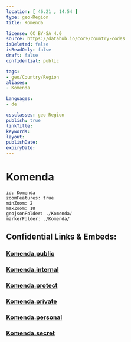 ```yaml
---
location: [ 46.21 , 14.54 ] 
type: geo-Region
title: Komenda

license: CC BY-SA 4.0
source: https://datahub.io/core/country-codes
isDeleted: false
isReadOnly: false
draft: false
confidential: public

tags:
- geo/Country/Region
aliases:
- Komenda

Languages:
- de

cssclasses: geo-Region
publish: true
linkTitle: 
keywords: 
layout: 
publishDate: 
expiryDate: 
---
```


# Komenda

```leaflet
id: Komenda
zoomFeatures: true 
minZoom: 2 
maxZoom: 18
geojsonFolder: ./Komenda/
markerFolder: ./Komenda/
```


## Confidential Links & Embeds: 

### [Komenda.public](/_public/\Earth\Continent\Europe\Europe~Central\Slovenia\Regions~Slovenia\Osrednje_slovenska\counties~OsrednjeslovenskaKomenda.public.md) 

### [Komenda.internal](/_internal/\Earth\Continent\Europe\Europe~Central\Slovenia\Regions~Slovenia\Osrednje_slovenska\counties~OsrednjeslovenskaKomenda.internal.md) 

### [Komenda.protect](/_protect/\Earth\Continent\Europe\Europe~Central\Slovenia\Regions~Slovenia\Osrednje_slovenska\counties~OsrednjeslovenskaKomenda.protect.md) 

### [Komenda.private](/_private/\Earth\Continent\Europe\Europe~Central\Slovenia\Regions~Slovenia\Osrednje_slovenska\counties~OsrednjeslovenskaKomenda.private.md) 

### [Komenda.personal](/_personal/\Earth\Continent\Europe\Europe~Central\Slovenia\Regions~Slovenia\Osrednje_slovenska\counties~OsrednjeslovenskaKomenda.personal.md) 

### [Komenda.secret](/_secret/\Earth\Continent\Europe\Europe~Central\Slovenia\Regions~Slovenia\Osrednje_slovenska\counties~OsrednjeslovenskaKomenda.secret.md)

